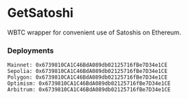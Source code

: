 # GetSatoshi

WBTC wrapper for convenient use of Satoshis on Ethereum.

### Deployments

    Mainnet: 0x6739810CA1C46BdA089db02125716fBe7D34e1CE
    Sepolia: 0x6739810CA1C46BdA089db02125716fBe7D34e1CE
    Polygon: 0x6739810CA1C46BdA089db02125716fBe7D34e1CE
    Optimism: 0x6739810CA1C46BdA089db02125716fBe7D34e1CE
    Arbitrum: 0x6739810CA1C46BdA089db02125716fBe7D34e1CE
